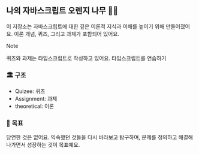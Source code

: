 ## 나의 자바스크립트 오렌지 나무 🌳🍊

이 저장소는 자바스크립트에 대한 깊은 이론적 지식과 이해를 높이기 위해 만들어졌어요. 이론 개념, 퀴즈, 그리고 과제가 포함되어 있어요.

> [!NOTE]
> 퀴즈와 과제는 타입스크립트로 작성하고 있어요. 타입스크립트를 연습하기

### 🏛️ 구조

- Quizee: 퀴즈
- Assignment: 과제
- theoretical: 이론

### 🚀 목표

당연한 것은 없어요. 익숙했던 것들을 다시 바라보고 탐구하며, 문제를 정의하고 해결해 나가면서 성장하는 것이 목표예요.
